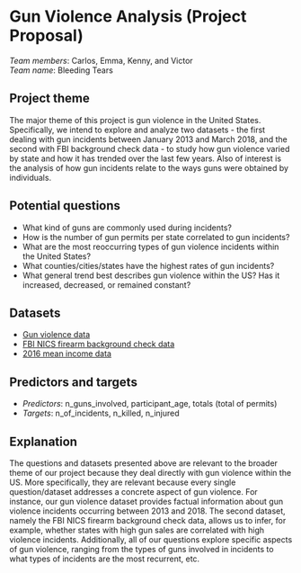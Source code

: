 # Gun Violence Analysis (Project Proposal)

*Team members*: Carlos, Emma, Kenny, and Victor  
*Team name*: Bleeding Tears

## Project theme

The major theme of this project is gun violence in the United States. Specifically, we intend to explore and analyze two datasets - the first dealing with gun incidents between January 2013 and March 2018, and the second with FBI background check data - to study how gun violence varied by state and how it has trended over the last few years. Also of interest is the analysis of how gun incidents relate to the ways guns were obtained by individuals.

## Potential questions

* What kind of guns are commonly used during incidents?
* How is the number of gun permits per state correlated to gun incidents?
* What are the most reoccurring types of gun violence incidents within the United States?
* What counties/cities/states have the highest rates of gun incidents?
* What general trend best describes gun violence within the US? Has it increased, decreased, or remained constant?

## Datasets

* [Gun violence data](https://github.com/jamesqo/gun-violence-data)
* [FBI NICS firearm background check data](https://github.com/BuzzFeedNews/nics-firearm-background-checks)
* [2016 mean income data](https://www.kff.org/other/state-indicator/median-annual-income/?currentTimeframe=0&sortModel=%7B%22colId%22:%22Location%22,%22sort%22:%22asc%22%7D)

## Predictors and targets

* *Predictors*: n_guns_involved, participant_age, totals (total of permits)
* *Targets*: n_of_incidents, n_killed, n_injured

## Explanation

The questions and datasets presented above are relevant to the broader theme of our project because they deal directly with gun violence within the US. More specifically, they are relevant because every single question/dataset addresses a concrete aspect of gun violence. For instance, our gun violence dataset provides factual information about gun violence incidents occurring between 2013 and 2018. The second dataset, namely the FBI NICS firearm background check data, allows us to infer, for example, whether states with high gun sales are correlated with high violence incidents. Additionally, all of our questions explore specific aspects of gun violence, ranging from the types of guns involved in incidents to what types of incidents are the most recurrent, etc.
